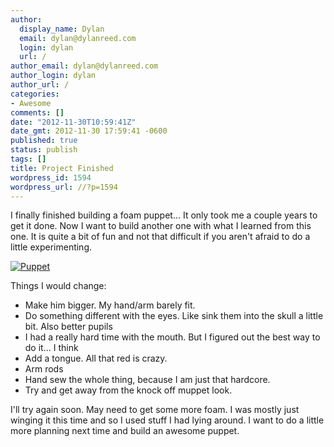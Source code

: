 ```yaml
---
author:
  display_name: Dylan
  email: dylan@dylanreed.com
  login: dylan
  url: /
author_email: dylan@dylanreed.com
author_login: dylan
author_url: /
categories:
- Awesome
comments: []
date: "2012-11-30T10:59:41Z"
date_gmt: 2012-11-30 17:59:41 -0600
published: true
status: publish
tags: []
title: Project Finished
wordpress_id: 1594
wordpress_url: //?p=1594
---
```


I finally finished building a foam puppet... It only took  me a couple years to get it done. Now I want to build another one with what I learned from this one. It is quite a bit of fun and not that difficult if you aren't afraid to do a little experimenting.

[![][1]][2]

   [1]: /media/2012/11/photo-1024x1024.jpg (Puppet)
   [2]: /media/2012/11/photo.jpg

Things I would change:

  * Make him bigger. My hand/arm barely fit.
  * Do something different with the eyes. Like sink them into the skull a little bit. Also better pupils
  * I had a really hard time with the mouth. But I figured out the best way to do it... I think
  * Add a tongue. All that red is crazy.
  * Arm rods
  * Hand sew the whole thing, because I am just that hardcore.
  * Try and get away from the knock off muppet look.
  


  
I'll try again soon. May need to get some more foam. I was mostly just winging it this time and so I used stuff I had lying around. I want to do a little more planning next time and build an awesome puppet.
